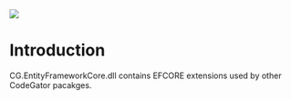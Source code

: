 <img src="~/images/codegator-334x158.png" />

# Introduction

CG.EntityFrameworkCore.dll contains EFCORE extensions used by other CodeGator pacakges.








